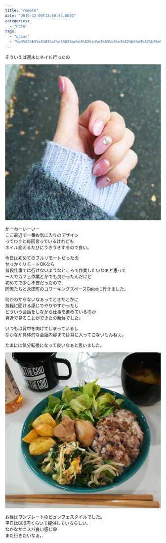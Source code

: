 ```yaml
---
title: "remote"
date: "2019-12-09T13:00:36.000Z"
categories: 
  - "note"
tags: 
  - "gaiax"
  - "%e3%82%b3%e3%83%af%e3%83%bc%e3%82%ad%e3%83%b3%e3%82%b0%e3%82%b9%e3%83%9a%e3%83%bc%e3%82%b9"
---
```


そういえば週末にネイル行ったの

![](images/2019-12-08-15-53-18-662.jpg)

かーわーいーいー  
ここ最近で一番お気に入りのデザイン  
ってわりと毎回言っているけれども  
ネイル変えるたびにうきうきするので良い。

今日は初めてのフルリモートだったの  
せっかくリモートOKなら  
普段仕事では行けないようなところで作業したいなぁと思って  
一人でカフェ作業とかでも良かったんだけど  
初めてで少し不安だったので  
同僚たちと永田町のコワーキングスペースGaiaxに行きました。

何かわからないなぁってときだとかに  
気軽に聞ける感じでやりやすかったし  
どういう会話をしながら仕事を進めているのか  
身近で見ることができたの新鮮でした。

いつもは背中を向けてしまっているし  
なかなか具体的な会話内容までは耳に入ってこないもんねぇ。

たまには気分転換になって良いなぁと思いました。

![](images/2019-12-09-12-16-36-950.jpg)

お昼はワンプレートのビュッフェスタイルでした。  
平日は800円くらいで提供しているらしい。  
なかなかコスパ良い感じ😃  
また行きたいなぁ。
